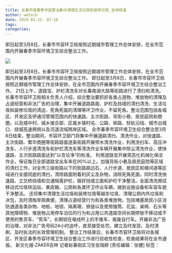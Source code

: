 ```yaml
---
title: 长春开展春季市容整治集中清理生活垃圾和装修垃圾_吉林频道
author: wetech
date: 2019-02-22- 07:16
tags: 
categories: 
---
```

即日起至3月8日，长春市市容环卫局按照近期城市管理工作总体安排，在全市范围内开展春季市容环境卫生综合整治工作。
<!-- more -->
                
<img align="center" border="0" src="http://p2.ifengimg.com/a/2016/0810/204c433878d5cf9size1_w16_h16.png" />
                
            
即日起至3月8日，长春市市容环卫局按照近期城市管理工作总体安排，在全市范围内开展春季市容环境卫生综合整治工作。
即日起至3月8日，长春市市容环卫局按照近期城市管理工作总体安排，在全市范围内开展春季市容环境卫生综合整治工作。
21日上午，道路宝、护栏清洗车对长春南湖大路等街路进行了清扫和清洗。长春市市容环卫局相关负责人介绍，综合整治要抓好各类占道物、堆放物的清理及占道经营和非法广告的治理，集中开展道路路面、护栏及挡墙的清扫清洗、生活垃圾和装修垃圾的清运、死角死面的清理等环卫作业，不留死角。整治范围包括各城区、开发区及伊通河管理范围内的快速路、主次街路、背街小巷、居民庭院和商圈，以及城中村、城乡接合部、区属乡镇村屯、公路、铁路、轻轨沿线、城市出城口、绕城高速两侧以及河道流域两岸区域。
全市春季市容环境卫生综合整治至3月8日结束，整治期间，市容环卫部门将集中开展道路清扫、清洗作业，对快速路、主次街路、繁华商圈等街路路面逐条街路开展带水清洗作业，利用洗扫车、高压冲洗车、人行步道清洗车和护栏清洗车等清洗作业车辆开展集中除尘清洗作业，使快速路、主次街路路面达到“以克论净”的标准。
利用道路宝开展常态化机械化保洁作业，保证每日全部道路宝出车率在90%以上。加强背街小巷及居民庭院等区域的清扫工作，对全市三级街路以下的街路路边石、人行步道、居民区和楼间道等区域进行全面彻底的清扫，清除路面附着的灰尘及杂物，消除死角死面。同时清洗快速路、立交桥挡墙和交通隔离护栏，做好挡墙立面和护栏干净整洁。全面清洗擦拭移动式垃圾转运站、果皮箱、公厕和各类环卫作业车辆，做到设施设备和车容车貌干净整洁。
还将集中清理生活垃圾和装修垃圾等越冬垃圾，清理公厕内外垃圾和冰包，及时清掏旱厕粪便，清理占道经营行为和各类堆放物，包括堵塞居民小区消防通道各类杂物、地桩、地锁、隔离墩、铁链以及使用锥筒、花盆、桌椅、石头等其他障碍物、堆放物占用停车泊位的行为和占用公共道路空间长期停放不移动或不使用的售货车、“死车”，长期锁在电线杆上的手推车、报废自行车。开展非法广告的治理，对非法广告号码24小时追呼，直至接受处罚，建立及时发现、及时清刷、及时执法的长效管理机制。
整治工作结束后，长春市市容环卫局将对各城区、开发区春季市容环境卫生综合整治工作进行验收性检查，检查结果将在全市通报。
新文化报·ZAKER吉林
记者赵春刚实习生张瑞婷
[责任编辑：张健]
标签：
 
 
             
